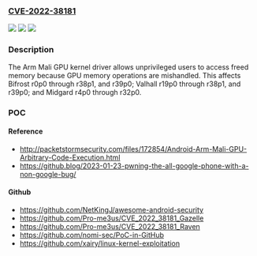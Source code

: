 ### [CVE-2022-38181](https://cve.mitre.org/cgi-bin/cvename.cgi?name=CVE-2022-38181)
![](https://img.shields.io/static/v1?label=Product&message=n%2Fa&color=blue)
![](https://img.shields.io/static/v1?label=Version&message=n%2Fa&color=blue)
![](https://img.shields.io/static/v1?label=Vulnerability&message=n%2Fa&color=brighgreen)

### Description

The Arm Mali GPU kernel driver allows unprivileged users to access freed memory because GPU memory operations are mishandled. This affects Bifrost r0p0 through r38p1, and r39p0; Valhall r19p0 through r38p1, and r39p0; and Midgard r4p0 through r32p0.

### POC

#### Reference
- http://packetstormsecurity.com/files/172854/Android-Arm-Mali-GPU-Arbitrary-Code-Execution.html
- https://github.blog/2023-01-23-pwning-the-all-google-phone-with-a-non-google-bug/

#### Github
- https://github.com/NetKingJ/awesome-android-security
- https://github.com/Pro-me3us/CVE_2022_38181_Gazelle
- https://github.com/Pro-me3us/CVE_2022_38181_Raven
- https://github.com/nomi-sec/PoC-in-GitHub
- https://github.com/xairy/linux-kernel-exploitation

